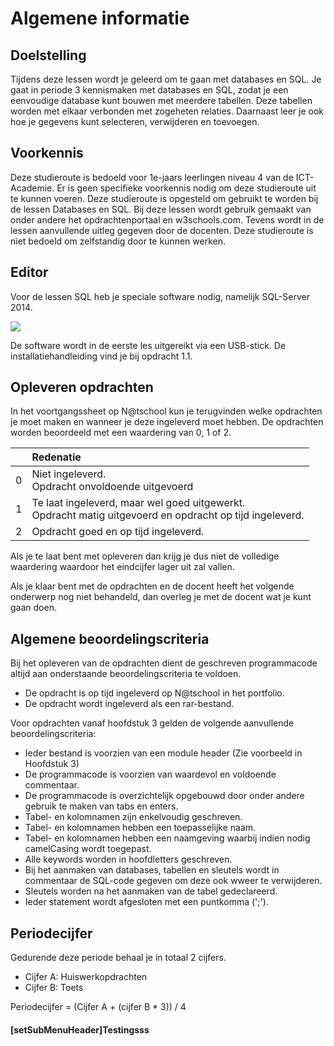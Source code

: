 # Algemene informatie

## Doelstelling
Tijdens deze lessen wordt je geleerd om te gaan met databases en SQL. Je gaat in periode 3 kennismaken met databases en SQL, zodat je een eenvoudige database kunt bouwen met meerdere tabellen. Deze tabellen worden met elkaar verbonden met zogeheten relaties. Daarnaast leer je ook hoe je gegevens kunt selecteren, verwijderen en toevoegen. 

## Voorkennis
Deze studieroute is bedoeld voor 1e-jaars leerlingen niveau 4 van de ICT-Academie. Er is geen specifieke voorkennis nodig om deze studieroute uit te kunnen voeren. Deze studieroute is opgesteld om gebruikt te worden bij de lessen Databases en SQL. Bij deze lessen wordt gebruik gemaakt van onder andere het opdrachtenportaal en w3schools.com. Tevens wordt in de lessen aanvullende uitleg gegeven door de docenten. Deze studieroute is niet bedoeld om zelfstandig door te kunnen werken.

## Editor
Voor de lessen SQL heb je speciale software nodig, namelijk SQL-Server 2014.

<img src="http://sqlmag.com/site-files/sqlmag.com/files/imagecache/large_img/uploads/2015/05/sqlserver.jpg">

De software wordt in de eerste les uitgereikt via een USB-stick. De installatiehandleiding vind je bij opdracht 1.1.

## Opleveren opdrachten
In het voortgangssheet op N@tschool kun je terugvinden welke opdrachten je moet maken en wanneer je deze ingeleverd moet hebben. De opdrachten worden beoordeeld met een waardering van 0, 1 of 2.

<table><thead>
<tr>
<th></th>
<th align="left">Redenatie</th>
</tr>
</thead><tbody>
<tr>
<td>0</td>
<td align="left">Niet ingeleverd.    <br>Opdracht onvoldoende uitgevoerd</td>
</tr>
<tr>
<td>1</td>
<td align="left">Te laat ingeleverd, maar wel goed uitgewerkt.<br>Opdracht matig uitgevoerd en opdracht op tijd ingeleverd.</td>
</tr>
<tr>
<td>2</td>
<td align="left">Opdracht goed en op tijd ingeleverd.</td>
</tr>
</tbody></table>


Als je te laat bent met opleveren dan krijg je dus niet de volledige waardering waardoor het eindcijfer lager uit zal vallen.

Als je klaar bent met de opdrachten en de docent heeft het volgende onderwerp nog niet behandeld, dan overleg je met de docent wat je kunt gaan doen.

## Algemene beoordelingscriteria

Bij het opleveren van de opdrachten dient de geschreven programmacode altijd aan onderstaande beoordelingscriteria te voldoen.
*	De opdracht is op tijd ingeleverd op N@tschool in het portfolio.
*	De opdracht wordt ingeleverd als een rar-bestand.

Voor opdrachten vanaf hoofdstuk 3 gelden de volgende aanvullende beoordelingscriteria:

*	Ieder bestand is voorzien van een module header (Zie voorbeeld in Hoofdstuk 3)
*	De programmacode is voorzien van waardevol en voldoende commentaar.
*	De programmacode is overzichtelijk opgebouwd door onder andere gebruik te maken van tabs en enters.
*	Tabel- en kolomnamen zijn enkelvoudig geschreven.
*   Tabel- en kolomnamen hebben een toepasselijke naam.
*   Tabel- en kolomnamen hebben een naamgeving waarbij indien nodig camelCasing wordt toegepast.
*   Alle keywords worden in hoofdletters geschreven.
*   Bij het aanmaken van databases, tabellen en sleutels wordt in commentaar de SQL-code gegeven om deze ook wweer te verwijderen.
*   Sleutels worden na het aanmaken van de tabel gedeclareerd.
*   Ieder statement wordt afgesloten met een puntkomma (';').

## Periodecijfer

Gedurende deze periode behaal je in totaal 2 cijfers.
* Cijfer A: Huiswerkopdrachten
* Cijfer B: Toets

Periodecijfer = (Cijfer A + (cijfer B * 3)) / 4

#### [setSubMenuHeader]Testingsss
